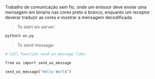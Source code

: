 Trabalho de comunicação sem fio, onde um emissor deve enviar uma mensagem em binario nas cores preto e branco, enquanto um receptor deverar traduzir as cores e mostrar a mensagem decodificada.

> To start ws server:

```bash
python3 ws.py
```

> To send message:

```bash
# Call function send_ws_message like:

from ws import send_ws_message

send_ws_message("Hello World")
```
